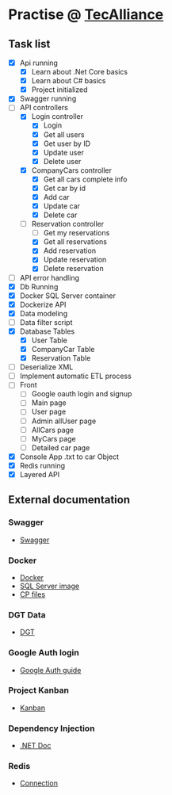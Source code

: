 # Practise @ [TecAlliance](https://github.com/AleMedinaGarc/DotnetAPI-Practice)

## Task list

- [x] Api running
  - [x] Learn about .Net Core basics
  - [x] Learn about C# basics
  - [x] Project initialized
- [x] Swagger running
- [ ] API controllers
  - [x] Login controller
    - [x] Login
    - [x] Get all users
    - [x] Get user by ID
    - [x] Update user
    - [x] Delete user
  - [x] CompanyCars controller
    - [x] Get all cars complete info
    - [x] Get car by id
    - [x] Add car
    - [x] Update car
    - [x] Delete car
  - [ ] Reservation controller
    - [ ] Get my reservations
    - [x] Get all reservations
    - [x] Add reservation
    - [x] Update reservation
    - [x] Delete reservation
- [ ] API error handling
- [x] Db Running
- [x] Docker SQL Server container
- [x] Dockerize API
- [x] Data modeling
- [ ] Data filter script
- [x] Database Tables
  - [x] User Table
  - [x] CompanyCar Table
  - [x] Reservation Table
- [ ] Deserialize XML
- [ ] Implement automatic ETL process
- [ ] Front
  - [ ] Google oauth login and signup
  - [ ] Main page
  - [ ] User page
  - [ ] Admin allUser page
  - [ ] AllCars page
  - [ ] MyCars page
  - [ ] Detailed car page
- [X] Console App .txt to car Object
- [X] Redis running
- [x] Layered API

## External documentation

### Swagger

- [Swagger](https://swagger.io/)

### Docker

- [Docker](https://www.docker.com/)
- [SQL Server image](https://docs.microsoft.com/en-us/sql/linux/quickstart-install-connect-docker?view=sql-server-ver15&pivots=cs1-bash)
- [CP files](https://stackoverflow.com/questions/22907231/how-to-copy-files-from-host-to-docker-container)

### DGT Data

- [DGT](https://dgt-microdata.s3.eu-central-1.amazonaws.com/)

### Google Auth login

- [Google Auth guide](https://medium.com/@danilrabizo/google-authentication-in-the-angular-application-e86df69be58a)

### Project Kanban

- [Kanban](https://github.com/AleMedinaGarc/DotnetAPI-Practice/projects/1)

### Dependency Injection

- [.NET Doc](https://docs.microsoft.com/en-us/aspnet/core/fundamentals/dependency-injection?view=aspnetcore-3.1)

### Redis

- [Connection](https://docs.redis.com/latest/rs/references/client_references/client_csharp/)

